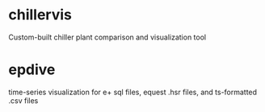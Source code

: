 # chillervis
Custom-built chiller plant comparison and visualization tool

# epdive
time-series visualization for e+ sql files, equest .hsr files, and ts-formatted .csv files


